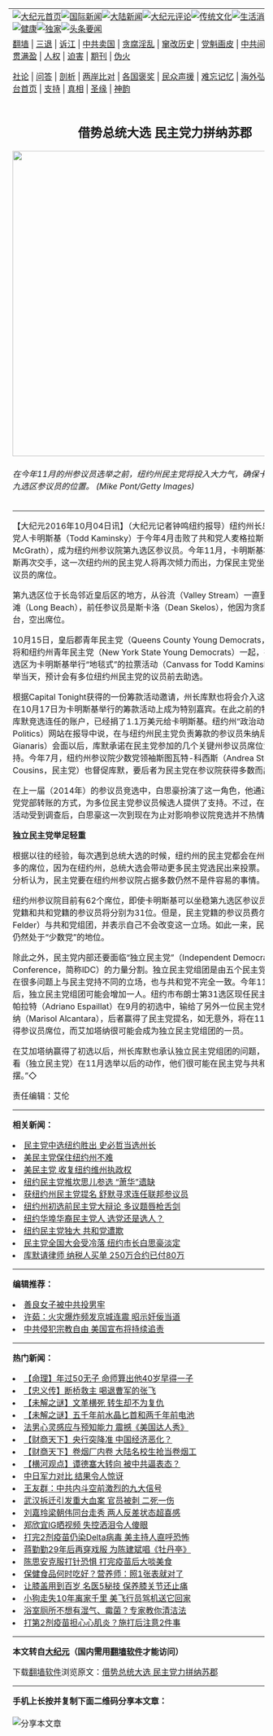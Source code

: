 <a name="1" id="1" target="_blank"></a><span id="1"></span>
<table align=center border="0"><tr><td colspan="2" VALIGN=TOP><a href="https://github.com/rbnxir3625/djy/blob/master/gb/nf1351518.md#1"><img src="https://raw.githubusercontent.com/rbnxir3625/www/master/t/djy/1.jpg" title="大纪元首页" alt="大纪元首页"></a><a href="https://github.com/rbnxir3625/djy/blob/master/gb/n24hr.md#1"><img src="https://raw.githubusercontent.com/rbnxir3625/www/master/t/djy/3.jpg" title="国际新闻" alt="国际新闻"></a><a href="https://github.com/rbnxir3625/djy/blob/master/gb/nsc413.md#1"><img src="https://raw.githubusercontent.com/rbnxir3625/www/master/t/djy/4.jpg" title="大陆新闻" alt="大陆新闻"></a><a href="https://github.com/rbnxir3625/djy/blob/master/gb/news392.md#1"><img src="https://raw.githubusercontent.com/rbnxir3625/www/master/t/djy/5.jpg" title="大纪元评论" alt="大纪元评论"></a><a href="https://github.com/rbnxir3625/djy/blob/master/gb/news2007.md#1"><img src="https://raw.githubusercontent.com/rbnxir3625/www/master/t/djy/6.jpg" title="传统文化" alt="传统文化"></a><a href="https://github.com/rbnxir3625/djy/blob/master/gb/news2008.md#1"><img src="https://raw.githubusercontent.com/rbnxir3625/www/master/t/djy/7.jpg" title="生活消费" alt="生活消费"></a><a href="https://github.com/rbnxir3625/djy/blob/master/gb/ncyule.md#1"><img src="https://raw.githubusercontent.com/rbnxir3625/www/master/t/djy/8.jpg" title="娱乐休闲" alt="娱乐休闲"></a><a href="https://github.com/rbnxir3625/djy/blob/master/gb/nsc1002.md#1"><img src="https://raw.githubusercontent.com/rbnxir3625/www/master/t/djy/9.jpg" title="健康" alt="健康"></a><a href="https://github.com/rbnxir3625/djy/blob/master/gb/nf6092.md#1"><img src="https://raw.githubusercontent.com/rbnxir3625/www/master/t/djy/10a.jpg" title="独家" alt="独家"></a><a href="https://github.com/rbnxir3625/djy/blob/master/gb/nf4514.md#1"><img src="https://raw.githubusercontent.com/rbnxir3625/www/master/t/djy/12a.jpg" title="头条要闻" alt="头条要闻"></a></td></tr>
<tr><td colspan="2" VALIGN=TOP><a target="_blank" href="https://github.com/rbnxir3625/www/blob/master/README.md?zsrh#1">翻墙</a> | <a target="_blank" href="https://github.com/rbnxir3625/djy/blob/master/gb/nf5657.md#1">三退</a> | <a target="_blank" href="https://github.com/rbnxir3625/djy/blob/master/gb/nf6124.md#1">诉江</a> | <a target="_blank" href="https://github.com/rbnxir3625/djy/blob/master/gb/nf1176117.md#1">中共卖国</a> | <a target="_blank" href="https://github.com/rbnxir3625/djy/blob/master/gb/nf5773.md#1">贪腐淫乱</a> | <a target="_blank" href="https://github.com/rbnxir3625/djy/blob/master/gb/nf1176115.md#1">窜改历史</a> | <a target="_blank" href="https://github.com/rbnxir3625/djy/blob/master/gb/nf1176107.md#1">党魁画皮</a> | <a target="_blank" href="https://github.com/rbnxir3625/djy/blob/master/gb/nf1320400.md#1">中共间谍</a> | <a target="_blank" href="https://github.com/rbnxir3625/djy/blob/master/gb/nf1176114.md#1">破坏传统</a> | <a target="_blank" href="https://github.com/rbnxir3625/ntdtv/blob/master/gb/prog447_1.md#1">恶贯满盈</a> | <a target="_blank" href="https://github.com/rbnxir3625/djy/blob/master/gb/ncid278.md#1">人权</a> | <a target="_blank" href="https://github.com/rbnxir3625/djy/blob/master/gb/nf1176111.md#1">迫害</a> | <a target="_blank" href="https://gitlab.com/szzdlab/mh-qikan/blob/master/README.md#1">期刊</a> | <a target="_blank" href="https://github.com/rbnxir3625/djy/blob/master/gb/nf5562.md#1">伪火</a></p><p><a target="_blank" href="https://github.com/rbnxir3625/djy/blob/master/gb/9p.md#1">社论</a> | <a target="_blank" href="https://github.com/rbnxir3625/djy/blob/master/gb/nf4378.md#1">问答</a> | <a target="_blank" href="https://github.com/rbnxir3625/djy/blob/master/gb/nf5792.md#1">剖析</a> | <a target="_blank" href="https://github.com/rbnxir3625/djy/blob/master/gb/nf5735.md#1">两岸比对</a> | <a target="_blank" href="https://github.com/rbnxir3625/djy/blob/master/gb/nf6119.md#1">各国褒奖</a> | <a target="_blank" href="https://github.com/rbnxir3625/djy/blob/master/gb/nf6120.md#1">民众声援</a> | <a target="_blank" href="https://github.com/rbnxir3625/djy/blob/master/gb/nf1188594.md#1">难忘记忆</a> | <a target="_blank" href="https://github.com/rbnxir3625/djy/blob/master/gb/nf3180.md#1">海外弘传</a> | <a target="_blank" href="https://github.com/rbnxir3625/djy/blob/master/gb/nf5410.md#1">万人上访</a> | <a target="_blank" href="https://github.com/rbnxir3625/www/blob/master/README.md?zsrh#1">平台首页</a> | <a target="_blank" href="https://github.com/rbnxir3625/djy/blob/master/gb/nf4386.md#1">支持</a> | <a target="_blank" href="https://github.com/rbnxir3625/djy/blob/master/gb/nf4389.md#1">真相</a> | <a target="_blank" href="https://github.com/rbnxir3625/djy/blob/master/gb/nf5790.md#1">圣缘</a> | <a target="_blank" href="https://github.com/rbnxir3625/djy/blob/master/gb/nf4786.md#1">神韵</a></td></tr>
<tr><td VALIGN=TOP width="626"><h2 align=center>借势总统大选 民主党力拼纳苏郡</h2>
<img width="600" src="https://i.epochtimes.com/assets/uploads/2016/10/32565aa93ca90b35c8788c830df2a5bd-600x400.jpg" />
<h6>在今年11月的州参议员选举之前，纽约州民主党将投入大力气，确保卡明斯基坐稳第九选区参议员的位置。 (Mike Pont/Getty Images)
</h6>
<hr>
<p>【大纪元2016年10月04日讯】（大纪元记者钟鸣<ahref="https://github.com/rbnxir3625/djy/blob/master/gb/tag/%E7%BA%BD%E7%BA%A6.md#1">纽约</a>报导）纽约州<ahref="https://github.com/rbnxir3625/djy/blob/master/gb/tag/%E9%95%BF%E5%B2%9B.md#1">长岛</a>纳苏郡<ahref="https://github.com/rbnxir3625/djy/blob/master/gb/tag/%E6%B0%91%E4%B8%BB%E5%85%9A.md#1">民主党</a>人卡明斯基（Todd Kaminsky）于今年4月击败了共和党人麦格拉斯（Christopher McGrath），成为<ahref="https://github.com/rbnxir3625/djy/blob/master/gb/tag/%E7%BA%BD%E7%BA%A6.md#1">纽约</a>州<ahref="https://github.com/rbnxir3625/djy/blob/master/gb/tag/%E5%8F%82%E8%AE%AE%E9%99%A2.md#1">参议院</a>第九选区参议员。今年11月，卡明斯基将要与麦格拉斯再次交手，这一次纽约州的<ahref="https://github.com/rbnxir3625/djy/blob/master/gb/tag/%E6%B0%91%E4%B8%BB%E5%85%9A.md#1">民主党</a>人将再次倾力而出，力保民主党坐稳第九选区参议员的席位。</p>
<p>第九选区位于<ahref="https://github.com/rbnxir3625/djy/blob/master/gb/tag/%E9%95%BF%E5%B2%9B.md#1">长岛</a>邻近皇后区的地方，从谷流（Valley Stream）一直到长岛南侧的长滩（Long Beach），前任参议员是斯卡洛（Dean Skelos），他因为贪腐被判刑、下台，空出席位。</p>
<p>10月15日，皇后郡青年民主党（Queens County Young Democrats，简称QCYD）将和纽约州青年民主党（New York State Young Democrats）一起，在长岛的第九选区为卡明斯基举行“地毯式”的拉票活动（Canvass for Todd Kaminsky），而在<ahref="https://github.com/rbnxir3625/djy/blob/master/gb/tag/%E9%80%89%E4%B8%BE.md#1">选举</a>当天，预计会有多位纽约州民主党的议员前去助选。</p>
<p>根据Capital Tonight获得的一份筹款活动邀请，州长库默也将会介入这场选战，他将在10月17日为卡明斯基举行的筹款活动上成为特别嘉宾。在此之前的特别<ahref="https://github.com/rbnxir3625/djy/blob/master/gb/tag/%E9%80%89%E4%B8%BE.md#1">选举</a>中，库默竞选连任的账户，已经捐了1.1万美元给卡明斯基。纽约州“政治动态”（State of Politics）网站在报导中说，在与纽约州民主党负责筹款的参议员朱纳尼斯（Mike Gianaris）会面以后，库默承诺在民主党参加的几个关键州参议员席位竞选中提供支持。今年7月，纽约州<ahref="https://github.com/rbnxir3625/djy/blob/master/gb/tag/%E5%8F%82%E8%AE%AE%E9%99%A2.md#1">参议院</a>少数党领袖斯图瓦特-科西斯（Andrea Stewart-Cousins，民主党）也督促库默，要后者为民主党在参议院获得多数而出力。</p>
<p>在上一届（2014年）的参议员竞选中，白思豪扮演了这一角色，他通过向各郡民主党党部转账的方式，为多位民主党参议员候选人提供了支持。不过，在他的竞选赞助活动受到调查后，白思豪这一次到现在为止对影响参议院竞选并不热情。</p>
<p><strong>独立民主党举足轻重</strong></p>
<p>根据以往的经验，每次遇到总统大选的时候，纽约州的民主党都会在州参议院获得更多的席位，因为在纽约州，总统大选会带动更多民主党选民出来投票。尽管如此，有分析认为，民主党要在纽约州参议院占据多数仍然不是件容易的事情。</p>
<p>纽约州参议院目前有62个席位，即使卡明斯基可以坐稳第九选区参议员的位置，民主党籍和共和党籍的参议员将分别为31位。但是，民主党籍的参议员费尔德（Simcha Felder）与共和党组团，并表示自己不会改变这一立场。如此一来，民主党在参议院仍然处于“少数党”的地位。</p>
<p>除此之外，民主党内部还要面临“独立民主党”（Independent Democratic Conference，简称IDC）的力量分割。独立民主党组团是由五个民主党参议员组成，在很多问题上与民主党持不同的立场，也与共和党不完全一致。今年11月的选举以后，独立民主党组团可能会增加一人。纽约市布朗士第31选区现任民主党参议员艾斯帕拉特（Adriano Espaillat）在9月的初选中，输给了另外一位民主党参选人艾加塔纳（Marisol Alcantara），后者赢得了民主党提名，如无意外，将在11月的选举中赢得参议员席位，而艾加塔纳很可能会成为独立民主党组团的一员。</p>
<p>在艾加塔纳赢得了初选以后，州长库默也承认独立民主党组团的问题，“最大的问题是看（独立民主党）在11月选举以后的动作，他们很可能在民主党与共和党之间摇摆。”◇</p>
<p>责任编辑：艾伦</p>

<hr>


<strong>相关新闻：</strong>
<li><a href="https://github.com/rbnxir3625/djy/blob/master/gb/6/11/9/n1516254.md#1">民主党中选纽约胜出 史必哲当选州长</a></li>
<li><a href="https://github.com/rbnxir3625/djy/blob/master/gb/10/11/3/n3073734.md#1">美民主党保住纽约州不难</a></li>
<li><a href="https://github.com/rbnxir3625/djy/blob/master/gb/13/11/6/n4004411.md#1">美民主党 收复纽约维州执政权</a></li>
<li><a href="https://github.com/rbnxir3625/djy/blob/master/gb/16/2/8/n4636104.md#1">纽约民主党推坎思儿参选 “萧华”遗缺</a></li>
<li><a href="https://github.com/rbnxir3625/djy/blob/master/gb/16/3/2/n4652372.md#1">获纽约州民主党提名 舒默寻求连任联邦参议员</a></li>
<li><a href="https://github.com/rbnxir3625/djy/blob/master/gb/16/4/15/n7558984.md#1">纽约州初选前民主党大辩论 多议题唇枪舌剑</a></li>
<li><a href="https://github.com/rbnxir3625/djy/blob/master/gb/16/4/22/n7579853.md#1">纽约华埠华裔民主党人  选党还是选人？</a></li>
<li><a href="https://github.com/rbnxir3625/djy/blob/master/gb/16/5/13/n7890768.md#1">纽约民主党独大 共和党遭欺</a></li>
<li><a href="https://github.com/rbnxir3625/djy/blob/master/gb/16/7/30/n8151339.md#1">民主党全国大会受冷落 纽约市长白思豪淡定</a></li>
<li><a href="https://github.com/rbnxir3625/djy/blob/master/gb/21/7/17/n13094849.md#1">库默请律师 纳税人买单 250万合约已付80万</a></li>
<hr>


<strong>编辑推荐：</strong>
<li><a href="https://github.com/rbnxir3625/djy/blob/master/gb/13/9/29/n3974789.md?dfh#1" target="_blank">善良女子被中共投男牢</a></li><li><a href="https://github.com/tsiac2612/djy/blob/master/gb/19/4/25/n11213719.md#1" target="_blank">许茹：火灾爆炸频发京城连震 昭示奸佞当道</a></li><li><a href="https://github.com/tsiac2612/djy/blob/master/gb/19/12/23/n11741117.md#1" target="_blank">中共侵犯宗教自由 美国宣布将持续追责</a></li>
<hr>

<strong>热门新闻：</strong>
<li><a href="https://github.com/rbnxir3625/djy/blob/master/gb/21/7/7/n13073680.md#1">【命理】年过50无子 命师算出他40岁早得一子</a></li>
<li><a href="https://github.com/rbnxir3625/djy/blob/master/gb/21/7/8/n13077166.md#1">【忠义传】断桥救主 喝退曹军的张飞</a></li>
<li><a href="https://github.com/rbnxir3625/djy/blob/master/gb/21/7/15/n13091924.md#1">【未解之谜】文革横死 转生却不为复仇</a></li>
<li><a href="https://github.com/rbnxir3625/djy/blob/master/gb/21/7/9/n13079542.md#1">【未解之谜】五千年前水晶匕首和两千年前电池</a></li>
<li><a href="https://github.com/rbnxir3625/djy/blob/master/gb/21/7/15/n13090127.md#1">法男心灵感应与预知能力 震撼《美国达人秀》</a></li>
<li><a href="https://github.com/rbnxir3625/djy/blob/master/gb/21/7/16/n13094199.md#1">【财商天下】央行突降准 中国经济恶化？</a></li>
<li><a href="https://github.com/rbnxir3625/djy/blob/master/gb/21/7/17/n13095856.md#1">【财商天下】卷烟厂内卷 大陆名校生抢当卷烟工</a></li>
<li><a href="https://github.com/rbnxir3625/djy/blob/master/gb/21/7/17/n13096096.md#1">【横河观点】谭德塞大转向 被中共逼表态？</a></li>
<li><a href="https://github.com/rbnxir3625/djy/blob/master/gb/21/7/17/n13095827.md#1">中日军力对比 结果令人惊讶</a></li>
<li><a href="https://github.com/rbnxir3625/djy/blob/master/gb/21/7/16/n13094266.md#1">王友群：中共内斗空前激烈的九大信号</a></li>
<li><a href="https://github.com/rbnxir3625/djy/blob/master/gb/21/7/17/n13094713.md#1">武汉拆迁引发重大血案 官员被刺 二死一伤</a></li>
<li><a href="https://github.com/rbnxir3625/djy/blob/master/gb/21/7/15/n13091975.md#1">刘嘉玲梁朝伟同台走秀 两人反差状态超喜感</a></li>
<li><a href="https://github.com/rbnxir3625/djy/blob/master/gb/21/7/16/n13094169.md#1">郑欣宜IG晒视频 失控洒泪令人傻眼</a></li>
<li><a href="https://github.com/rbnxir3625/djy/blob/master/gb/21/7/16/n13094300.md#1">打完2剂疫苗仍染Delta病毒 美主持人直呼恐怖</a></li>
<li><a href="https://github.com/rbnxir3625/djy/blob/master/gb/21/7/16/n13094483.md#1">蒋勤勤29年后再穿戏服 为陈建斌唱《牡丹亭》</a></li>
<li><a href="https://github.com/rbnxir3625/djy/blob/master/gb/21/7/17/n13095618.md#1">陈思安克服打针恐惧 打完疫苗后大啖美食</a></li>
<li><a href="https://github.com/rbnxir3625/djy/blob/master/gb/21/7/9/n13079115.md#1">保健食品何时吃好？营养师：照1张表就对了</a></li>
<li><a href="https://github.com/rbnxir3625/djy/blob/master/gb/21/7/13/n13086670.md#1">让膝盖用到百岁 名医5秘技 保养膝关节还止痛</a></li>
<li><a href="https://github.com/rbnxir3625/djy/blob/master/gb/21/7/16/n13092923.md#1">小狗走失10年离家千里 美飞行员驾机送它回家</a></li>
<li><a href="https://github.com/rbnxir3625/djy/blob/master/gb/21/7/17/n13095928.md#1">浴室厕所不想有湿气、霉菌？专家教你清洁法</a></li>
<li><a href="https://github.com/rbnxir3625/djy/blob/master/gb/21/7/13/n13085833.md#1">打第2剂疫苗担心心肌炎？施打后注意2件事</a></li>
<hr>

<strong>本文转自<a href="https://www.epochtimes.com">大纪元</a>（国内需用<a href="https://github.com/rbnxir3625/www/blob/master/README.md#8">翻墙软件</a>才能访问）</strong><p>下载<a href="https://github.com/rbnxir3625/www/blob/master/README.md#8">翻墙软件</a>浏览原文：<a href="https://www.epochtimes.com/gb/16/10/4/n8363501.htm">借势总统大选 民主党力拼纳苏郡</a></p><hr>

<strong>手机上长按并复制下面二维码分享本文章：</strong><br><br><img src="https://chart.apis.google.com/chart?cht=qr&chs=240x240&choe=UTF-8&chld=M|2&chl=https://github.com/rbnxir3625/djy/blob/master/gb/16/10/4/n8363501.md%231" title="分享本文章"></td><td VALIGN=TOP><a href="https://github.com/rbnxir3625/djy/blob/master/gb/16/1/21/n4622075.md?dfh#1" target="_blank"><img src="https://raw.githubusercontent.com/rbnxir3625/djy/master/gb/300/wei-f1.jpg" title="中共的伪火骗局"  alt="中共的伪火骗局"></a><br><a href="https://github.com/rbnxir3625/www/blob/master/README.md?dfh#9" target="_blank"><img src="https://raw.githubusercontent.com/rbnxir3625/djy/master/gb/300/yong-h.jpg" title="永恒的见证"  alt="永恒的见证"></a><br><a href="https://github.com/rbnxir3625/djy/blob/master/gb/13/9/29/n3974789.md?dfh#1" target="_blank"><img src="https://raw.githubusercontent.com/rbnxir3625/djy/master/gb/300/shang-lnz.jpg" title="善良女子被中共投男牢"  alt="善良女子被中共投男牢"></a><br><a href="https://github.com/rbnxir3625/djy/blob/master/gb/16/3/16/n4663449.md?dfh#1" target="_blank"><img src="https://raw.githubusercontent.com/rbnxir3625/djy/master/gb/300/huo-z3.jpg" title="警卫目击活摘器官"  alt="警卫目击活摘器官"></a><br><a href="https://github.com/rbnxir3625/djy/blob/master/gb/16/8/7/n8177641.md?dfh#1" target="_blank"><img src="https://raw.githubusercontent.com/rbnxir3625/djy/master/gb/300/huo-z4.jpg" title="证人描述活摘恐怖"  alt="证人描述活摘恐怖"></a><br><a href="https://github.com/rbnxir3625/djy/blob/master/gb/10/4/19/n2881569.md?dfh#1" target="_blank"><img src="https://raw.githubusercontent.com/rbnxir3625/djy/master/gb/300/huo-z1.jpg" title="揭开活摘器官黑幕"  alt="揭开活摘器官黑幕"></a><br><a href="https://github.com/rbnxir3625/djy/blob/master/gb/10/11/7/n3077476.md?dfh#1" target="_blank"><img src="https://raw.githubusercontent.com/rbnxir3625/djy/master/gb/300/ma-ks.jpg" title="马克思的成魔之路"  alt="马克思的成魔之路"></a><br><a href="https://github.com/rbnxir3625/djy/blob/master/gb/14/6/9/n4173977.md?dfh#1" target="_blank"><img src="https://raw.githubusercontent.com/rbnxir3625/djy/master/gb/300/chang-zs.jpg" title="藏字石 蕴天机"  alt="藏字石 蕴天机"></a><br><a href="https://github.com/rbnxir3625/djy/blob/master/gb/18/5/10/n10381511.md?dfh#1" target="_blank"><img src="https://raw.githubusercontent.com/rbnxir3625/djy/master/gb/300/st1.jpg" title="关注三亿人三退"  alt="关注三亿人三退"></a><br><a href="https://github.com/rbnxir3625/djy/blob/master/gb/18/3/21/n10237682.md?dfh#1" target="_blank"><img src="https://raw.githubusercontent.com/rbnxir3625/djy/master/gb/300/jie-t.jpg" title="解体中共复兴中华"  alt="解体中共复兴中华"></a><br><a href="https://github.com/rbnxir3625/djy/blob/master/gb/9/2/9/n2422991.md?dfh#1" target="_blank"><img src="https://raw.githubusercontent.com/rbnxir3625/djy/master/gb/300/gao-zs.jpg" title="中共迫害良心律师"  alt="中共迫害良心律师"></a><br><a href="https://github.com/rbnxir3625/djy/blob/master/gb/18/12/9/n10900044.md?dfh#1" target="_blank"><img src="https://raw.githubusercontent.com/rbnxir3625/djy/master/gb/300/sj1.jpg" title="三百多万人举报江泽民"  alt="三百多万人举报江泽民"></a><br><a href="https://github.com/rbnxir3625/djy/blob/master/gb/18/8/28/n10672014.md?dfh#1" target="_blank"><img src="https://raw.githubusercontent.com/rbnxir3625/djy/master/gb/300/sj2.jpg" title="这些官员为何起诉江泽民"  alt="这些官员为何起诉江泽民"></a><br><a href="https://github.com/rbnxir3625/djy/blob/master/gb/8/12/18/n2367165.md?dfh#1" target="_blank"><img src="https://raw.githubusercontent.com/rbnxir3625/djy/master/gb/300/liangan.jpg" title="海峡两岸的强烈对比"  alt="海峡两岸的强烈对比"></a><br><a href="https://github.com/rbnxir3625/djy/blob/master/gb/15/12/10/n4593139.md?dfh#1" target="_blank"><img src="https://raw.githubusercontent.com/rbnxir3625/djy/master/gb/300/jia-ndzl.jpg" title="加拿大总理的贺信"  alt="加拿大总理的贺信"></a><br><a href="https://github.com/rbnxir3625/djy/blob/master/gb/11/6/17/n3289382.md?dfh#1" target="_blank"><img src="https://raw.githubusercontent.com/rbnxir3625/djy/master/gb/300/xiao-wd.jpg" title="探寻真相兼听则明"  alt="探寻真相兼听则明"></a><br><a href="https://github.com/rbnxir3625/djy/blob/master/gb/18/10/27/n10812623.md?dfh#1" target="_blank"><img src="https://raw.githubusercontent.com/rbnxir3625/djy/master/gb/300/yindu.jpg" title="印度媒体报道东方"  alt="印度媒体报道东方"></a><br><a href="https://github.com/rbnxir3625/djy/blob/master/gb/18/6/9/n10469652.md?dfh#1" target="_blank"><img src="https://raw.githubusercontent.com/rbnxir3625/djy/master/gb/300/xie-j.jpg" title="不一样的海外校园"  alt="不一样的海外校园"></a><br><a href="https://github.com/rbnxir3625/djy/blob/master/gb/7/4/5/n1669415.md?dfh#1" target="_blank"><img src="https://raw.githubusercontent.com/rbnxir3625/djy/master/gb/300/li-up.jpg" title="从大师到徒弟的传奇"  alt="从大师到徒弟的传奇"></a><br><a href="https://github.com/rbnxir3625/djy/blob/master/gb/17/5/26/n9191512.md?dfh#1" target="_blank"><img src="https://raw.githubusercontent.com/rbnxir3625/djy/master/gb/300/zfl2.jpg" title="亿万人与东方一本奇书"  alt="亿万人与东方一本奇书"></a><br><a href="https://github.com/rbnxir3625/djy/blob/master/gb/13/11/27/n4020290.md?dfh#1" target="_blank"><img src="https://raw.githubusercontent.com/rbnxir3625/djy/master/gb/300/zhen-h.jpg" title="大陆见不到的震撼场面"  alt="大陆见不到的震撼场面"></a><br><a href="https://github.com/rbnxir3625/djy/blob/master/gb/15/7/17/n4482910.md?dfh#1" target="_blank"><img src="https://raw.githubusercontent.com/rbnxir3625/djy/master/gb/300/dalu-sk.jpg" title="人心向善 大陆当初盛况"  alt="人心向善 大陆当初盛况"></a><br><a href="https://github.com/rbnxir3625/djy/blob/master/gb/19/1/5/n10955468.md?dfh#1" target="_blank"><img src="https://raw.githubusercontent.com/rbnxir3625/djy/master/gb/300/zfl1.jpg" title="追寻真理 这书讲什么"  alt="追寻真理 这书讲什么"></a><br><a href="https://github.com/rbnxir3625/www/blob/master/README.md?dfh#1" target="_blank"><img src="https://raw.githubusercontent.com/rbnxir3625/djy/master/gb/300/fq1.jpg" title="下载免费翻墙软件"  alt="下载免费翻墙软件"></a><br></td></tr></table>

